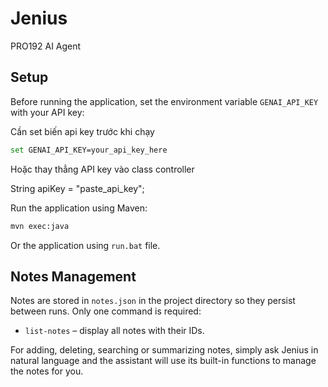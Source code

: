 # Jenius
PRO192 AI Agent

## Setup

Before running the application, set the environment variable `GENAI_API_KEY` with your API key:

Cần set biến api key trước khi chạy
```bash
set GENAI_API_KEY=your_api_key_here
```

Hoặc thay thẳng API key vào class controller

String apiKey = "paste_api_key";

Run the application using Maven:

```bash
mvn exec:java
```
Or the application using ```run.bat``` file.

## Notes Management

Notes are stored in `notes.json` in the project directory so they persist
between runs. Only one command is required:

- `list-notes` – display all notes with their IDs.

For adding, deleting, searching or summarizing notes, simply ask Jenius in
natural language and the assistant will use its built-in functions to manage
the notes for you.
